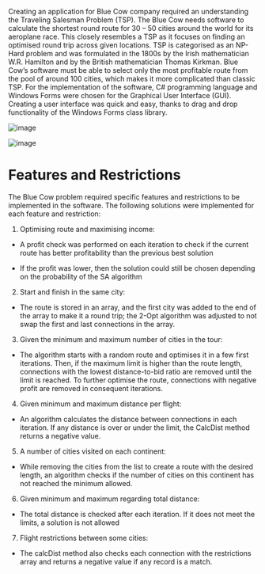 Creating an application for Blue Cow company required an understanding the Traveling Salesman Problem (TSP). The Blue Cow needs software to calculate the shortest round route for 30 – 50 cities around the world for its aeroplane race. This closely resembles a TSP as it focuses on finding an optimised round trip across given locations. TSP is categorised as an NP-Hard problem and was formulated in the 1800s by the Irish mathematician W.R. Hamilton and by the British mathematician Thomas Kirkman. Blue Cow’s software must be able to select only the most profitable route from the pool of around 100 cities, which makes it more complicated than classic TSP.
For the implementation of the software, C# programming language and Windows Forms were chosen for the Graphical User Interface (GUI). Creating a user interface was quick and easy, thanks to drag and drop functionality of the Windows Forms class library.

![image](https://github.com/ThisIsWr0ng/Round-the-world-challenge/assets/99226094/990b9ee8-3808-4921-8087-ad625e69ee69)

![image](https://github.com/ThisIsWr0ng/Round-the-world-challenge/assets/99226094/df567abb-0727-4677-b91f-a27c83c66765)

# Features and Restrictions

The Blue Cow problem required specific features and restrictions to be implemented in the software. The following solutions were implemented for each feature and restriction:

1. Optimising route and maximising income:

* A profit check was performed on each iteration to check if the current route has better profitability than the previous best solution
  
* If the profit was lower, then the solution could still be chosen depending on the probability of the SA algorithm 

2. Start and finish in the same city:

* The route is stored in an array, and the first city was added to the end of the array to make it a round trip; the 2-Opt algorithm was adjusted to not swap the first and last connections in the array.

3.	Given the minimum and maximum number of cities in the tour:

*	The algorithm starts with a random route and optimises it in a few first iterations. Then, if the maximum limit is higher than the route length, connections with the lowest distance-to-bid ratio are removed until the limit is reached. To further optimise the route, connections with negative profit are removed in consequent iterations.

4. Given minimum and maximum distance per flight:

*	An algorithm calculates the distance between connections in each iteration. If any distance is over or under the limit, the CalcDist method returns a negative value.

5. A number of cities visited on each continent:

*	While removing the cities from the list to create a route with the desired length, an algorithm checks if the number of cities on this continent has not reached the minimum allowed. 

6. Given minimum and maximum regarding total distance:

*	The total distance is checked after each iteration. If it does not meet the limits, a solution is not allowed

7.	Flight restrictions between some cities:

*	The calcDist method also checks each connection with the restrictions array and returns a negative value if any record is a match.



